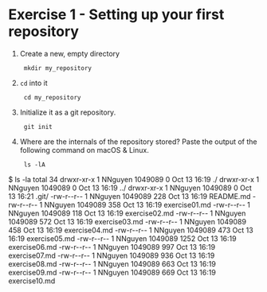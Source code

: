 # Exercise 1 - Setting up your first repository

1. Create a new, empty directory

        mkdir my_repository

2. `cd` into it

        cd my_repository

3. Initialize it as a git repository.

        git init

4. Where are the internals of the repository stored? Paste the output of the following command on macOS & Linux.

        ls -lA
$ ls -la
total 34
drwxr-xr-x 1 NNguyen 1049089    0 Oct 13 16:19 ./
drwxr-xr-x 1 NNguyen 1049089    0 Oct 13 16:19 ../
drwxr-xr-x 1 NNguyen 1049089    0 Oct 13 16:21 .git/
-rw-r--r-- 1 NNguyen 1049089  228 Oct 13 16:19 README.md
-rw-r--r-- 1 NNguyen 1049089  358 Oct 13 16:19 exercise01.md
-rw-r--r-- 1 NNguyen 1049089  118 Oct 13 16:19 exercise02.md
-rw-r--r-- 1 NNguyen 1049089  572 Oct 13 16:19 exercise03.md
-rw-r--r-- 1 NNguyen 1049089  458 Oct 13 16:19 exercise04.md
-rw-r--r-- 1 NNguyen 1049089  473 Oct 13 16:19 exercise05.md
-rw-r--r-- 1 NNguyen 1049089 1252 Oct 13 16:19 exercise06.md
-rw-r--r-- 1 NNguyen 1049089  997 Oct 13 16:19 exercise07.md
-rw-r--r-- 1 NNguyen 1049089  936 Oct 13 16:19 exercise08.md
-rw-r--r-- 1 NNguyen 1049089  663 Oct 13 16:19 exercise09.md
-rw-r--r-- 1 NNguyen 1049089  669 Oct 13 16:19 exercise10.md
